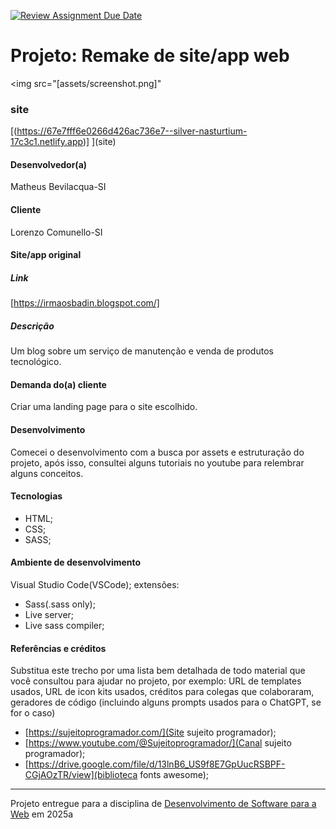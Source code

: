 [![Review Assignment Due Date](https://classroom.github.com/assets/deadline-readme-button-22041afd0340ce965d47ae6ef1cefeee28c7c493a6346c4f15d667ab976d596c.svg)](https://classroom.github.com/a/-0GsTofh)
# Projeto: Remake de site/app web

<img src="[assets/screenshot.png]"
>

### site
[(https://67e7fff6e0266d426ac736e7--silver-nasturtium-17c3c1.netlify.app)]
](site)

#### Desenvolvedor(a)
Matheus Bevilacqua-SI

#### Cliente
Lorenzo Comunello-SI




#### Site/app original

##### Link
[https://irmaosbadin.blogspot.com/]

##### Descrição
Um blog sobre um serviço de manutenção e venda de produtos tecnológico.

#### Demanda do(a) cliente
Criar uma landing page para o site escolhido.
#### Desenvolvimento

Comecei o desenvolvimento com a busca por assets e estruturação do projeto, após isso, consultei alguns tutoriais no youtube para relembrar alguns conceitos. 


#### Tecnologias


- HTML;
- CSS;
- SASS;

#### Ambiente de desenvolvimento

Visual Studio Code(VSCode);
extensões:
- Sass(.sass only);
- Live server;
- Live sass compiler;



#### Referências e créditos

Substitua este trecho por uma lista bem detalhada de todo material que você consultou para ajudar no projeto, por exemplo:  URL de templates usados, URL de icon kits usados, créditos para colegas que colaboraram, geradores de código (incluindo alguns prompts usados para o ChatGPT, se for o caso)
- [https://sujeitoprogramador.com/](Site sujeito programador);
- [https://www.youtube.com/@Sujeitoprogramador/](Canal sujeito programador);
- [https://drive.google.com/file/d/13lnB6_US9f8E7GpUucRSBPF-CGjAOzTR/view](biblioteca fonts awesome);




---
Projeto entregue para a disciplina de [Desenvolvimento de Software para a Web](http://github.com/andreainfufsm/elc1090-2025a) em 2025a




[def]: ssets/screenshot.pn
